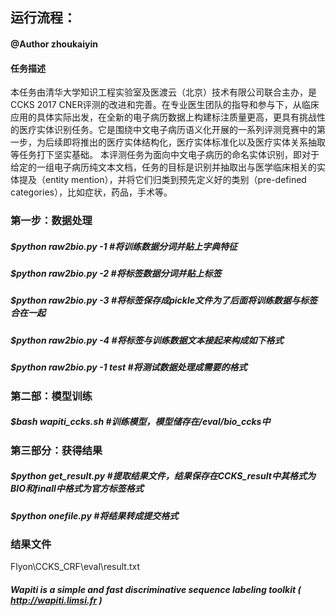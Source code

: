 ## 运行流程：
#### @Author zhoukaiyin
#### 任务描述
本任务由清华大学知识工程实验室及医渡云（北京）技术有限公司联合主办，是CCKS 2017 CNER评测的改进和完善。在专业医生团队的指导和参与下，从临床应用的具体实际出发，在全新的电子病历数据上构建标注质量更高，更具有挑战性的医疗实体识别任务。它是围绕中文电子病历语义化开展的一系列评测竞赛中的第一步，为后续即将推出的医疗实体结构化，医疗实体标准化以及医疗实体关系抽取等任务打下坚实基础。
本评测任务为面向中文电子病历的命名实体识别，即对于给定的一组电子病历纯文本文档，任务的目标是识别并抽取出与医学临床相关的实体提及（entity mention），并将它们归类到预先定义好的类别（pre-defined categories），比如症状，药品，手术等。
### 第一步：数据处理

##### $python raw2bio.py -1        #将训练数据分词并贴上字典特征
##### $python raw2bio.py -2        #将标签数据分词并贴上标签
##### $python raw2bio.py -3        #将标签保存成pickle文件为了后面将训练数据与标签合在一起
##### $python raw2bio.py -4        #将标签与训练数据文本接起来构成如下格式
##### $python raw2bio.py -1 test   #将测试数据处理成需要的格式


### 第二部：模型训练


##### $bash wapiti_ccks.sh    #训练模型，模型储存在/eval/bio_ccks中


### 第三部分：获得结果


##### $python get_result.py        #提取结果文件，结果保存在CCKS_result中其格式为BIO和finall中格式为官方标签格式
##### $python onefile.py           #将结果转成提交格式


### 结果文件
Flyon\CCKS_CRF\eval\result.txt


##### Wapiti is a simple and fast discriminative sequence labeling toolkit ( http://wapiti.limsi.fr )
